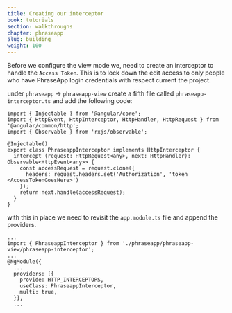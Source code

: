 ```yaml
---
title: Creating our interceptor
book: tutorials
section: walkthroughs
chapter: phraseapp
slug: building
weight: 100
---
```

Before we configure the view mode we, need to create an interceptor to handle the `Access Token`.
This is to lock down the edit access to only people who have PhraseApp login credentials with respect current the project. 

under `phraseapp` → `phraseapp-view` create a fifth file called `phraseapp-interceptor.ts` and add the following code:

```
import { Injectable } from '@angular/core';
import { HttpEvent, HttpInterceptor, HttpHandler, HttpRequest } from '@angular/common/http';
import { Observable } from 'rxjs/observable';

@Injectable()
export class PhraseappInterceptor implements HttpInterceptor {
  intercept (request: HttpRequest<any>, next: HttpHandler): Observable<HttpEvent<any>> {
    const accessRequest = request.clone({
      headers: request.headers.set('Authorization', 'token <AccessTokenGoesHere>')
    });
    return next.handle(accessRequest);
  }
}
```

with this in place we need to revisit the `app.module.ts` file and append the providers.

```
...
import { PhraseappInterceptor } from './phraseapp/phraseapp-view/phraseapp-interceptor';
...
@NgModule({
  ...
  providers: [{
    provide: HTTP_INTERCEPTORS,
    useClass: PhraseappInterceptor,
    multi: true,
  }],
  ...
```